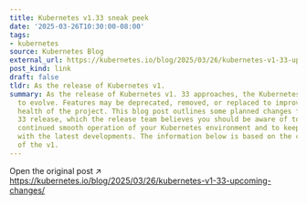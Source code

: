 ```yaml
---
title: Kubernetes v1.33 sneak peek
date: '2025-03-26T10:30:00-08:00'
tags:
- kubernetes
source: Kubernetes Blog
external_url: https://kubernetes.io/blog/2025/03/26/kubernetes-v1-33-upcoming-changes/
post_kind: link
draft: false
tldr: As the release of Kubernetes v1.
summary: As the release of Kubernetes v1. 33 approaches, the Kubernetes project continues
  to evolve. Features may be deprecated, removed, or replaced to improve the overall
  health of the project. This blog post outlines some planned changes for the v1.
  33 release, which the release team believes you should be aware of to ensure the
  continued smooth operation of your Kubernetes environment and to keep you up-to-date
  with the latest developments. The information below is based on the current status
  of the v1.
---
```

Open the original post ↗ https://kubernetes.io/blog/2025/03/26/kubernetes-v1-33-upcoming-changes/
